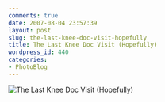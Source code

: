 ```yaml
---
comments: true
date: 2007-08-04 23:57:39
layout: post
slug: the-last-knee-doc-visit-hopefully
title: The Last Knee Doc Visit (Hopefully)
wordpress_id: 440
categories:
- PhotoBlog
---
```


![The Last Knee Doc Visit (Hopefully)](http://ryanfitzer.com/main/wp-content/uploads/2007/08/stool.jpg)
